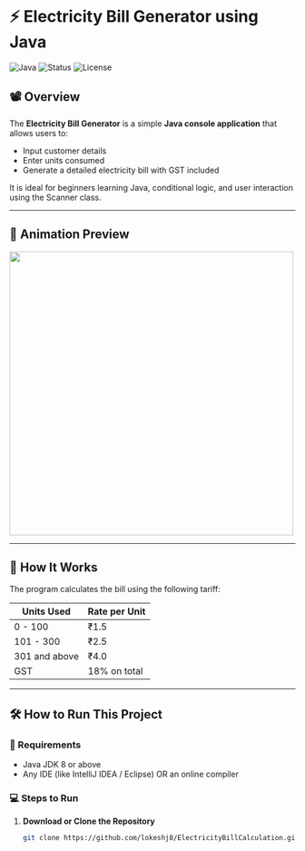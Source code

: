 # ⚡ Electricity Bill Generator using Java

![Java](https://img.shields.io/badge/Java-ED8B00?style=for-the-badge&logo=java&logoColor=white)
![Status](https://img.shields.io/badge/Status-Completed-green?style=for-the-badge&logo=github)
![License](https://img.shields.io/badge/License-MIT-blue?style=for-the-badge)

## 📽️ Overview

The **Electricity Bill Generator** is a simple **Java console application** that allows users to:
- Input customer details
- Enter units consumed
- Generate a detailed electricity bill with GST included

It is ideal for beginners learning Java, conditional logic, and user interaction using the Scanner class.

---

## 📸 Animation Preview

<img src="https://media.giphy.com/media/v1.Y2lkPTc5MGI3NjExM2gyNnFqOHV6bnl2bHV5eGx3aG13OXF0cWhxemI5YWVnb2M2d3B2byZlcD12MV9naWZzX3NlYXJjaCZjdD1n/jpbnoe3UIa8TU8LM13/giphy.gif" width="500"/>

---

## 🚀 How It Works

The program calculates the bill using the following tariff:

| Units Used      | Rate per Unit |
|-----------------|---------------|
| 0 - 100         | ₹1.5          |
| 101 - 300       | ₹2.5          |
| 301 and above   | ₹4.0          |
| GST             | 18% on total  |

---

## 🛠️ How to Run This Project

### 📌 Requirements
- Java JDK 8 or above
- Any IDE (like IntelliJ IDEA / Eclipse) OR an online compiler

### 💻 Steps to Run
1. **Download or Clone the Repository**
   ```bash
   git clone https://github.com/lokeshj8/ElectricityBillCalculation.git

